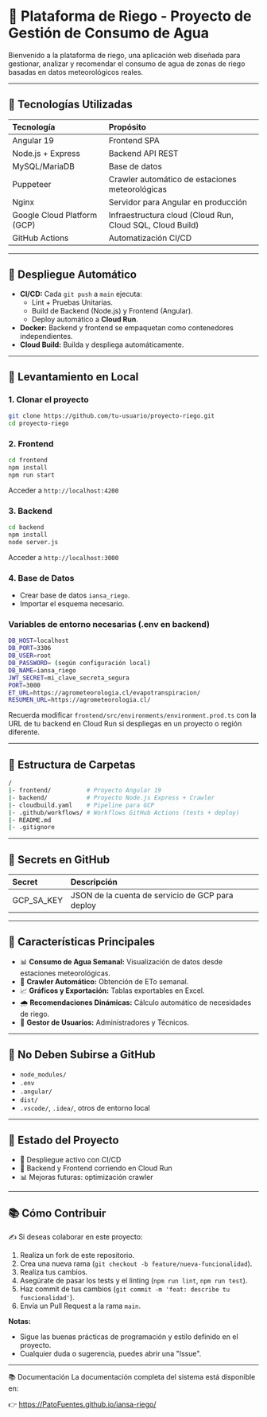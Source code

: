 # 🌱 Plataforma de Riego - Proyecto de Gestión de Consumo de Agua

Bienvenido a la plataforma de riego, una aplicación web diseñada para gestionar, analizar y recomendar el consumo de agua de zonas de riego basadas en datos meteorológicos reales.

---

## 🔄 Tecnologías Utilizadas

| Tecnología | Propósito |
|:-----------|:----------|
| Angular 19  | Frontend SPA |
| Node.js + Express  | Backend API REST |
| MySQL/MariaDB | Base de datos |
| Puppeteer  | Crawler automático de estaciones meteorológicas |
| Nginx | Servidor para Angular en producción |
| Google Cloud Platform (GCP) | Infraestructura cloud (Cloud Run, Cloud SQL, Cloud Build) |
| GitHub Actions | Automatización CI/CD |

---

## 🚀 Despliegue Automático

- **CI/CD:** Cada `git push` a `main` ejecuta:
  - Lint + Pruebas Unitarias.
  - Build de Backend (Node.js) y Frontend (Angular).
  - Deploy automático a **Cloud Run**.
- **Docker:** Backend y frontend se empaquetan como contenedores independientes.
- **Cloud Build:** Builda y despliega automáticamente.

---

## 🔧 Levantamiento en Local

### 1. Clonar el proyecto
```bash
git clone https://github.com/tu-usuario/proyecto-riego.git
cd proyecto-riego
```

### 2. Frontend
```bash
cd frontend
npm install
npm run start
```
Acceder a `http://localhost:4200`

### 3. Backend
```bash
cd backend
npm install
node server.js
```
Acceder a `http://localhost:3000`

### 4. Base de Datos
- Crear base de datos `iansa_riego`.
- Importar el esquema necesario.

### Variables de entorno necesarias (.env en backend)
```bash
DB_HOST=localhost
DB_PORT=3306
DB_USER=root
DB_PASSWORD= (según configuración local)
DB_NAME=iansa_riego
JWT_SECRET=mi_clave_secreta_segura
PORT=3000
ET_URL=https://agrometeorologia.cl/evapotranspiracion/
RESUMEN_URL=https://agrometeorologia.cl/
```

Recuerda modificar `frontend/src/environments/environment.prod.ts` con la URL de
tu backend en Cloud Run si despliegas en un proyecto o región diferente.

---

## 📂 Estructura de Carpetas

```bash
/
|- frontend/          # Proyecto Angular 19
|- backend/           # Proyecto Node.js Express + Crawler
|- cloudbuild.yaml    # Pipeline para GCP
|- .github/workflows/ # Workflows GitHub Actions (tests + deploy)
|- README.md
|- .gitignore
```

---

## 🔑 Secrets en GitHub

| Secret | Descripción |
|:-------|:------------|
| GCP_SA_KEY | JSON de la cuenta de servicio de GCP para deploy |

---

## 💎 Características Principales

- 📊 **Consumo de Agua Semanal:** Visualización de datos desde estaciones meteorológicas.
- 🔗 **Crawler Automático:** Obtención de ETo semanal.
- 📈 **Gráficos y Exportación:** Tablas exportables en Excel.
- 🌧️ **Recomendaciones Dinámicas:** Cálculo automático de necesidades de riego.
- 📅 **Gestor de Usuarios:** Administradores y Técnicos.

---

## 🚫 No Deben Subirse a GitHub

- `node_modules/`
- `.env`
- `.angular/`
- `dist/`
- `.vscode/`, `.idea/`, otros de entorno local

---

## 🏁 Estado del Proyecto

- 📅 Despliegue activo con CI/CD
- 🔄 Backend y Frontend corriendo en Cloud Run
- 📊 Mejoras futuras: optimización crawler

---

## 📚 Cómo Contribuir

✍️ Si deseas colaborar en este proyecto:

1. Realiza un fork de este repositorio.
2. Crea una nueva rama (`git checkout -b feature/nueva-funcionalidad`).
3. Realiza tus cambios.
4. Asegúrate de pasar los tests y el linting (`npm run lint`, `npm run test`).
5. Haz commit de tus cambios (`git commit -m 'feat: describe tu funcionalidad'`).
6. Envía un Pull Request a la rama `main`.

**Notas:**
- Sigue las buenas prácticas de programación y estilo definido en el proyecto.
- Cualquier duda o sugerencia, puedes abrir una "Issue".

---

📚 Documentación
La documentación completa del sistema está disponible en:

👉 https://PatoFuentes.github.io/iansa-riego/




